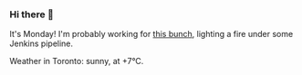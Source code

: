 ### Hi there :wave:

It's Monday! I'm probably working for [this bunch](https://github.com/kohofinancial), lighting a fire under some Jenkins pipeline.

Weather in Toronto: sunny, at +7°C.
